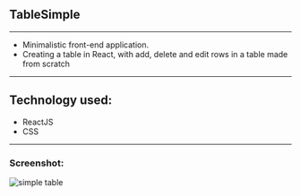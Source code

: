 ## TableSimple
___

* Minimalistic front-end application.
* Creating a table in React, with add, delete and edit rows in a table made from scratch
___

## Technology used:
* ReactJS
* CSS
___
### Screenshot:

![simple table](https://github.com/dimiturstefanow/table-simple-project/assets/126346506/2dfa956e-36d1-4603-b124-7629a92456a7)



